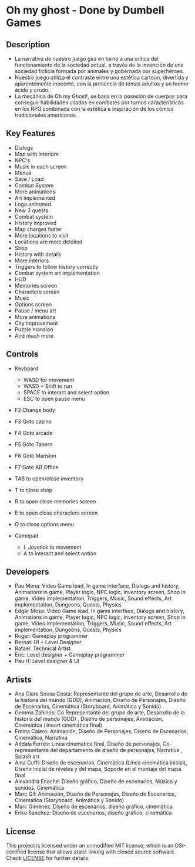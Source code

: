 # Oh my ghost - Done by Dumbell Games

## Description

- La narrativa de nuestro juego gira en torno a una crítica del funcionamiento de la sociedad actual, a través de la invención de una sociedad ficticia formada por animales y gobernada por superhéroes. 
- Nuestro juego utiliza el contraste entre una estética cartoon, divertida y aparentemente inocente, con la presencia de temas adultos y un humor ácido y crudo. 
- La mecánica de Oh my Ghost!, se basa en la posesión de cuerpos para conseguir habilidades usadas en combates por turnos característicos en los RPG combinada con la estética e inspiración de los cómics tradicionales americanos.

## Key Features

 - Dialogs
 - Map with interiors
 - NPC's 
 - Music in each screen
 - Menus
 - Save / Load
 - Combat System
 - More animations
 - Art implemented
 - Logo animated
 - New 3 quests
 - Combat system
 - History improved
 - Map charges faster
 - More locations to visit
 - Locations are more detailed
 - Shop
 - History with details
 - More interiors
 - Triggers to follow history correctly
 - Combat system art implementation
 - HUD
 - Memories screen
 - Characters screen
 - Music
 - Options screen
 - Pause / menu art
 - More animations
 - City improvement
 - Puzzle mansion
 - And much more
 
## Controls

- Keyboard
	- WASD for movement
	- WASD + Shift to run
	- SPACE to interact and select option
	- ESC to open pause menu
 - F2 Change body
 - F3 Goto casino
 - F4 Goto arcade
 - F5 Goto Tabern
 - F6 Goto Mansion
 - F7 Goto AB Office
 - TAB to open/close inventory
 - T to close shop
 - R to open close memories screen
 - E to open close characters screen
 - O to close options menu

- Gamepad
	- L Joystick to movement
	- A to interact and select option


## Developers

- Pau Mena: Video Game lead, In game interface, Dialogs and history, Animations in game, Player logic, NPC logic, Inventory screen, Shop in game, Video implementation, Triggers, Music, Sound effects, Art implementation, Dungeons, Quests, Physics
- Edgar Mesa: Video Game lead, In game interface, Dialogs and history, Animations in game, Player logic, NPC logic, Inventory screen, Shop in game, Video implementation, Triggers, Music, Sound effects, Art implementation, Dungeons, Quests, Physics 
- Roger: Gameplay programmer 
- Bernat: UI + Level Designer
- Rafael: Technical Artist
- Eric: Level designer + Gameplay programmer 
- Pau H: Level designer & UI

## Artists

- Ana Clara Sousa Costa: Representante del grupo de arte, Desarrollo de la historia del mundo (GDD), Animación, Diseño de Personajes, Diseño de Escenarios, Cinemática (Storyboard, Animática y Sonido)
- Gemma Zahinos: Co Representante del grupo de arte, Desarrollo de la historia del mundo (GDD) , Diseño de personajes, Animación, Cinemática (lineart cinemática final)
- Emma Calero: Animación, Diseño de Personajes, Diseño de Escenarios, Cinemática, Narrativa
- Addaia Ferrés: Linea cinematica final, Diseño de personajes, Co-representante del departamento de diseño de personajes, Narrativa , Splash art
- Aina Cuffí: Diseño de escenarios, Cinemàtica (Línea cinemática inicial), Diseño inicial de niveles y del mapa, Soporte en el montaje del mapa final
- Alexandra Enache: Diseño gráfico, Diseño de escenarios, Música y sonidos, Cinemática
- Marc Gil: Animación, Diseño de Personajes, Diseño de Escenarios, Cinemática (Storyboard, Animática y Sonido)
- Marc Giménez: Diseño de escenarios, diseño gráfico, cinemàtica
- Erika Sánchez: Diseño de escenarios, diseño gráfico, cinemàtica


## License

This project is licensed under an unmodified MIT license, which is an OSI-certified license that allows static linking with closed source software. Check [LICENSE](LICENSE) for further details.

